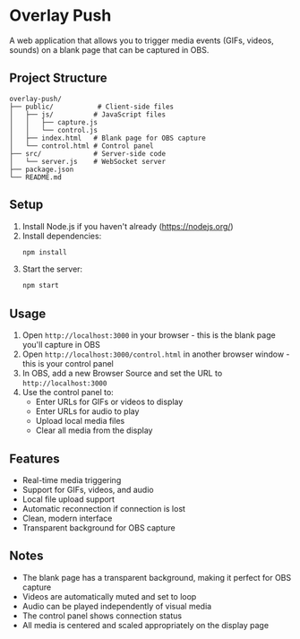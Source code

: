 # Overlay Push

A web application that allows you to trigger media events (GIFs, videos, sounds) on a blank page that can be captured in OBS.

## Project Structure

```
overlay-push/
├── public/           # Client-side files
│   ├── js/          # JavaScript files
│   │   ├── capture.js
│   │   └── control.js
│   ├── index.html   # Blank page for OBS capture
│   └── control.html # Control panel
├── src/             # Server-side code
│   └── server.js    # WebSocket server
├── package.json
└── README.md
```

## Setup

1. Install Node.js if you haven't already (https://nodejs.org/)
2. Install dependencies:
   ```bash
   npm install
   ```
3. Start the server:
   ```bash
   npm start
   ```

## Usage

1. Open `http://localhost:3000` in your browser - this is the blank page you'll capture in OBS
2. Open `http://localhost:3000/control.html` in another browser window - this is your control panel
3. In OBS, add a new Browser Source and set the URL to `http://localhost:3000`
4. Use the control panel to:
   - Enter URLs for GIFs or videos to display
   - Enter URLs for audio to play
   - Upload local media files
   - Clear all media from the display

## Features

- Real-time media triggering
- Support for GIFs, videos, and audio
- Local file upload support
- Automatic reconnection if connection is lost
- Clean, modern interface
- Transparent background for OBS capture

## Notes

- The blank page has a transparent background, making it perfect for OBS capture
- Videos are automatically muted and set to loop
- Audio can be played independently of visual media
- The control panel shows connection status
- All media is centered and scaled appropriately on the display page 